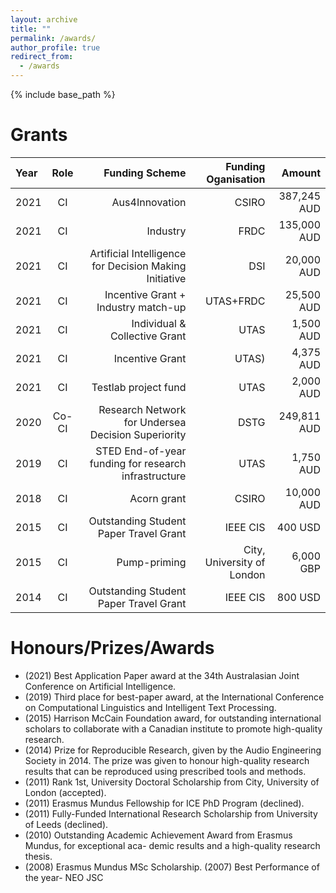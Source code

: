 ```yaml
---
layout: archive
title: ""
permalink: /awards/
author_profile: true
redirect_from:
  - /awards
---
```


{% include base_path %}


Grants
======

| Year    | Role    | Funding Scheme | Funding Oganisation | Amount     |
|:--------|:-------:|---------------:|--------------------:|-----------:|
|2021     | CI      |Aus4Innovation  | CSIRO               | 387,245 AUD|
|2021     | CI      |Industry        | FRDC                | 135,000 AUD|
|2021     | CI      |Artificial Intelligence for Decision Making Initiative| DSI | 20,000 AUD|
|2021     | CI      |Incentive Grant + Industry match-up   | UTAS+FRDC  | 25,500 AUD|
|2021     | CI      |Individual \& Collective Grant        | UTAS       | 1,500 AUD |
|2021     | CI      |Incentive Grant |UTAS)	           | 4,375 AUD  |
|2021     | CI      |Testlab project fund | UTAS           | 2,000 AUD  |
|2020     | Co-CI   |Research Network for Undersea Decision Superiority |DSTG | 249,811 AUD|
|2019     | CI      |STED End-of-year funding for research infrastructure |UTAS |1,750 AUD|
|2018     | CI      |Acorn grant | CSIRO | 10,000 AUD|
|2015     | CI      |Outstanding Student Paper Travel Grant |IEEE CIS  |  400 USD|
|2015     | CI      |Pump-priming |City, University of London|  6,000 GBP|
|2014     | CI      |Outstanding Student Paper Travel Grant | IEEE CIS |  800 USD|

Honours/Prizes/Awards
======
* (2021) Best Application Paper award at the 34th Australasian Joint Conference on Artificial Intelligence.
* (2019) Third place for best-paper award, at the International Conference on Computational Linguistics and Intelligent Text Processing.
* (2015) Harrison McCain Foundation award, for outstanding international scholars to collaborate with a Canadian institute to promote high-quality research.
* (2014) Prize for Reproducible Research, given by the Audio Engineering Society in 2014. The prize was given to honour high-quality research results that can be reproduced using prescribed tools and methods.
* (2011) Rank 1st, University Doctoral Scholarship from City, University of London (accepted).
* (2011) Erasmus Mundus Fellowship for ICE PhD Program (declined).
* (2011) Fully-Funded International Research Scholarship from University of Leeds (declined).
* (2010) Outstanding Academic Achievement Award from Erasmus Mundus, for exceptional aca- demic results and a high-quality research thesis.
* (2008) Erasmus Mundus MSc Scholarship. (2007) Best Performance of the year- NEO JSC